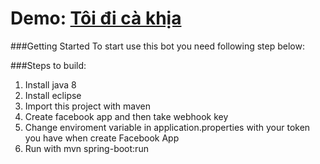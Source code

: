 
<h1>Demo: <a href="https://www.facebook.com/toidicakhia">Tôi đi cà khịa</a></h1>


###Getting Started
To start use this bot you need following step below:

###Steps to build:

1. Install java 8
2. Install eclipse
3. Import this project with maven
4. Create facebook app and then take webhook key
5. Change enviroment variable in application.properties with your token you have when create Facebook App
6. Run with mvn spring-boot:run

